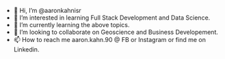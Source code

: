 - 👋 Hi, I’m @aaronkahnisr
- 👀 I’m interested in learning Full Stack Development and Data Science. 
- 🌱 I’m currently learning the above topics. 
- 💞️ I’m looking to collaborate on Geoscience and Business Developement. 
- 📫 How to reach me aaron.kahn.90 @ FB or Instagram or find me on Linkedin. 

<!---
aaronkahnisr/aaronkahnisr is a ✨ special ✨ repository because its `README.md` (this file) appears on your GitHub profile.
You can click the Preview link to take a look at your changes.
--->
